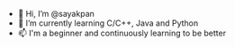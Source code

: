 - 👋 Hi, I’m @sayakpan
- 🌱 I’m currently learning C/C++, Java and Python
- 📫 I'm a beginner and continuously learning to be better

<!---
sayakpan/sayakpan is a ✨ special ✨ repository because its `README.md` (this file) appears on your GitHub profile.
You can click the Preview link to take a look at your changes.
--->
